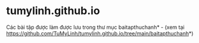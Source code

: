# tumylinh.github.io
Các bài tập được làm được lưu trong thư mục baitapthuchanh* - (xem tại https://github.com/TuMyLinh/tumylinh.github.io/tree/main/baitapthuchanh*) 
